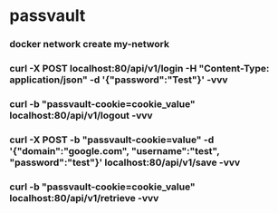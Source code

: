 # passvault

### docker network create my-network

### curl -X POST  localhost:80/api/v1/login  -H "Content-Type: application/json" -d '{"password":"Test"}' -vvv

### curl -b "passvault-cookie=cookie_value"  localhost:80/api/v1/logout -vvv

### curl -X POST -b "passvault-cookie=value" -d '{"domain":"google.com", "username":"test", "password":"test"}' localhost:80/api/v1/save -vvv

### curl -b "passvault-cookie=cookie_value"  localhost:80/api/v1/retrieve -vvv